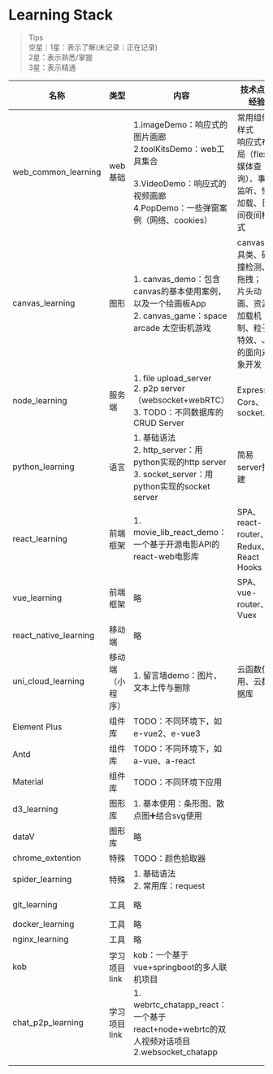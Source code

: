 # Learning Stack

> Tips<br />
> 空星｜1星：表示了解(未记录｜正在记录)<br />
> 2星：表示熟悉/掌握<br />3星：表示精通

| 名称                  | 类型             | 内容                                                         | 技术点与经验                                                 | Status                                            |
| --------------------- | ---------------- | ------------------------------------------------------------ | ------------------------------------------------------------ | ------------------------------------------------- |
| web_common_learning   | web基础          | 1.imageDemo：响应式的图片画廊<br />2.toolKitsDemo：web工具集合<br /><br />3.VideoDemo：响应式的视频画廊<br />4.PopDemo：一些弹窗案例（网络、cookies） | 常用组件样式<br />响应式布局（flex、媒体查询）、事件监听、懒加载、日间夜间模式 | ★★☆<br />[Details](web_common_learning/README.md) |
| canvas_learning       | 图形             | 1. canvas_demo：包含canvas的基本使用案例，以及一个绘画板App<br />2. canvas_game：space arcade 太空街机游戏 | canvas工具类、碰撞检测、拖拽；<br />片头动画、资源加载机制、粒子特效、JS的面向对象开发 | ★★☆<br />[Details](canvas_learning/readme.md)     |
| node_learning         | 服务端           | 1. file upload_server<br />2. p2p server（websocket+webRTC）<br />3. TODO：不同数据库的CRUD Server | Express、Cors、socket.io                                     | ★☆☆<br />                                         |
| python_learning       | 语言             | 1. 基础语法<br />2. http_server：用python实现的http server<br />3. socket_server：用python实现的socket server | 简易server搭建                                               | ★☆☆                                               |
| react_learning        | 前端框架         | 1. movie_lib_react_demo：一个基于开源电影API的react-web电影库 | SPA、react-router、Redux、React Hooks                        | ★★☆                                               |
| vue_learning          | 前端框架         | 略                                                           | SPA、vue-router、Vuex                                        | ★★☆                                               |
| react_native_learning | 移动端           | 略                                                           |                                                              | ★☆☆                                               |
| uni_cloud_learning    | 移动端（小程序） | 1. 留言墙demo：图片、文本上传与删除                          | 云函数使用、云数据库                                         | ★☆☆                                               |
| Element Plus          | 组件库           | TODO：不同环境下，如e-vue2、e-vue3                           |                                                              | ☆☆☆                                               |
| Antd                  | 组件库           | TODO：不同环境下，如a-vue、a-react                           |                                                              | ☆☆☆                                               |
| Material              | 组件库           | TODO：不同环境下应用                                         |                                                              | ☆☆☆                                               |
| d3_learning           | 图形库           | 1. 基本使用：条形图、散点图➕结合svg使用                      |                                                              | ★☆☆                                               |
| dataV                 | 图形库           | 略                                                           |                                                              | ☆☆☆                                               |
| chrome_extention      | 特殊             | TODO：颜色拾取器                                             |                                                              | ☆☆☆                                               |
| spider_learning       | 特殊             | 1. 基础语法<br />2. 常用库：request                          |                                                              | ☆☆☆                                               |
| git_learning          | 工具             | 略                                                           |                                                              | ★★☆<br />[Details](git_learning/readme.md)        |
| docker_learning       | 工具             | 略                                                           |                                                              | ☆☆☆                                               |
| nginx_learning        | 工具             | 略                                                           |                                                              | ☆☆☆                                               |
| kob                   | 学习项目link     | kob：一个基于vue+springboot的多人联机项目                    |                                                              | ★★☆                                               |
| chat_p2p_learning     | 学习项目link     | 1. webrtc_chatapp_react：一个基于react+node+webrtc的双人视频对话项目<br />2.websocket_chatapp |                                                              | ★★☆                                               |
|                       |                  |                                                              |                                                              |                                                   |
|                       |                  |                                                              |                                                              |                                                   |

